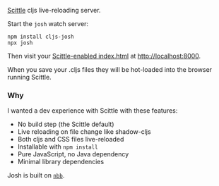 [Scittle](https://github.com/babashka/scittle/) cljs live-reloading server.

Start the `josh` watch server:

```shell
npm install cljs-josh
npx josh
```

Then visit your [Scittle-enabled index.html](https://github.com/babashka/scittle/blob/main/resources/public/index.html) at <http://localhost:8000>.

When you save your .cljs files they will be hot-loaded into the browser running Scittle.

### Why

I wanted a dev experience with Scittle with these features:

- No build step (the Scittle default)
- Live reloading on file change like shadow-cljs
- Both cljs and CSS files live-reloaded
- Installable with `npm install`
- Pure JavaScript, no Java dependency
- Minimal library dependencies

Josh is built on [`nbb`](https://github.com/babashka/nbb/).
